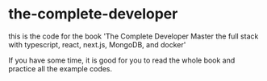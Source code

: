 # the-complete-developer
this is the code for the book 'The Complete Developer Master the full stack with typescript, react, next.js, MongoDB, and docker'

If you have some time, it is good for you to read the whole book and practice all the example codes.
